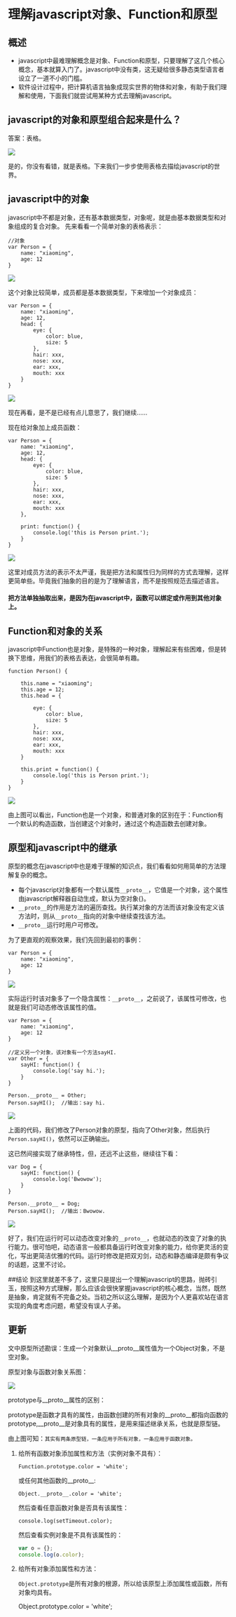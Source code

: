 # 理解javascript对象、Function和原型

## 概述

* javascript中最难理解概念是对象、Function和原型，只要理解了这几个核心概念，基本就算入门了。javascript中没有类，这无疑给很多静态类型语言者设立了一道不小的门槛。
* 软件设计过程中，把计算机语言抽象成现实世界的物体和对象，有助于我们理解和使用，下面我们就尝试用某种方式去理解javascript。

## javascript的对象和原型组合起来是什么？

答案：表格。

![](media/14482424909186/14482453597250.png)

是的，你没有看错，就是表格。下来我们一步步使用表格去描绘javascript的世界。

## javascript中的对象

javascript中不都是对象，还有基本数据类型，对象呢，就是由基本数据类型和对象组成的复合对象。
先来看看一个简单对象的表格表示：

	//对象
	var Person = {
		name: "xiaoming",
		age: 12
	}	

![](media/14482424909186/14482484907582.png)

这个对象比较简单，成员都是基本数据类型，下来增加一个对象成员：

	var Person = {
		name: "xiaoming",
		age: 12,
		head: {
			eye: {
				color: blue,
				size: 5
			},
			hair: xxx,
			nose: xxx,
			ear: xxx,
			mouth: xxx
		}
	}

![](media/14482424909186/14482585800762.png)

现在再看，是不是已经有点儿意思了，我们继续……

现在给对象加上成员函数：

	var Person = {
		name: "xiaoming",
		age: 12,
		head: {
			eye: {
				color: blue,
				size: 5
			},
			hair: xxx,
			nose: xxx,
			ear: xxx,
			mouth: xxx
		},
	
		print: function() {
			console.log('this is Person print.');
		}
	}

![](media/14482424909186/14482595534336.png)

这里对成员方法的表示不太严谨，我是把方法和属性归为同样的方式去理解，这样更简单些。毕竟我们抽象的目的是为了理解语言，而不是按照规范去描述语言。

#### 把方法单独抽取出来，是因为在javascript中，函数可以绑定或作用到其他对象上。

## Function和对象的关系

javascript中Function也是对象，是特殊的一种对象，理解起来有些困难，但是转换下思维，用我们的表格去表达，会很简单有趣。

	function Person() {
	
		this.name = "xiaoming";
		this.age = 12;
		this.head = {
	
			eye: {
				color: blue,
				size: 5
			},
			hair: xxx,
			nose: xxx,
			ear: xxx,
			mouth: xxx
		}
	
		this.print = function() {
			console.log('this is Person print.');
		}
	}

![](media/14482424909186/14482619672685.png)

由上图可以看出，Function也是一个对象，和普通对象的区别在于：Function有一个默认的构造函数，当创建这个对象时，通过这个构造函数去创建对象。

## 原型和javascript中的继承

原型的概念在javascript中也是难于理解的知识点，我们看看如何用简单的方法理解复杂的概念。

* 每个javascript对象都有一个默认属性`__proto__`，它值是一个对象，这个属性由javascript解释器自动生成，默认为空对象{}。
* `__proto__`的作用是方法的遍历查找。执行某对象的方法而该对象没有定义该方法时，则从`__proto__`指向的对象中继续查找该方法。
* `__proto__`运行时用户可修改。

为了更直观的观察效果，我们先回到最初的事例：

	var Person = {
		name: "xiaoming",
		age: 12
	}

![](media/14482424909186/14482641220285.png)

实际运行时该对象多了一个隐含属性：`__proto__`，之前说了，该属性可修改，也就是我们可动态修改该属性的值。

	var Person = {
		name: "xiaoming",
		age: 12
	}
	
	//定义另一个对象，该对象有一个方法sayHI.
	var Other = {
		sayHI: function() {
			console.log('say hi.');
		}
	}
	
	Person.__proto__ = Other;
	Person.sayHI();  //输出：say hi.

![](media/14482424909186/14482676334150.png)

上面的代码，我们修改了Person对象的原型，指向了Other对象，然后执行`Person.sayHI()`，依然可以正确输出。

这已然间接实现了继承特性，但，还远不止这些，继续往下看：

	var Dog = {
		sayHI: function() {
			console.log('Bwowow');
		}
	}
	
	Person.__proto__ = Dog;
	Person.sayHI();  //输出：Bwowow.

![](media/14482424909186/14482685246842.png)

好了，我们在运行时可以动态改变对象的`__proto__`，也就动态的改变了对象的执行能力。很可怕吧，动态语言一般都具备运行时改变对象的能力，给你更灵活的变化，写出更简洁优雅的代码。运行时修改是把双刃剑，动态和静态编译是颇有争议的话题，这里不讨论。

##结论
到这里就差不多了，这里只是提出一个理解javascript的思路，抛砖引玉，按照这种方式理解，那么应该会很快掌握javascript的核心概念，当然，既然是抽象，肯定就有不完备之处。当初之所以这么理解，是因为个人更喜欢站在语言实现的角度考虑问题，希望没有误人子弟。

## 更新

文中原型所述勘误：生成一个对象默认__proto__属性值为一个Object对象，不是空对象。

原型对象与函数对象关系图：

![](media/14482424909186/js_prototype.png)

prototype与__proto__属性的区别：

prototype是函数才具有的属性，由函数创建的所有对象的__proto__都指向函数的prototype,__proto__是对象具有的属性，是用来描述继承关系，也就是原型链。

由上图可知：`其实有两条原型链，一条应用于所有对象，一条应用于函数对象。`

1.  给所有函数对象添加属性和方法（实例对象不具有）：

	`Function.prototype.color = 'white';`

	或任何其他函数的__proto__:
	
	`Object.__proto__.color = 'white';`

	然后查看任意函数对象是否具有该属性：

	`console.log(setTimeout.color);`

	然后查看实例对象是不具有该属性的：

	```js
	var o = {};
	console.log(o.color);
	```

2.  给所有对象添加属性和方法：

	`Object.prototype`是所有对象的根源，所以给该原型上添加属性或函数，所有对象均具有。

	Object.prototype.color = 'white';



